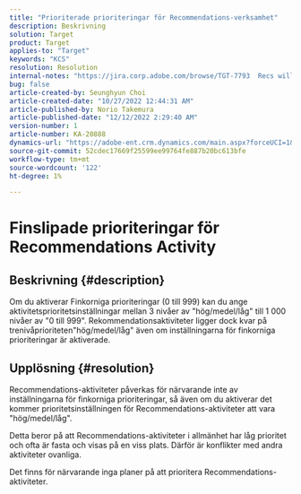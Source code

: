 ```yaml
---
title: "Prioriterade prioriteringar för Recommendations-verksamhet"
description: Beskrivning
solution: Target
product: Target
applies-to: "Target"
keywords: "KCS"
resolution: Resolution
internal-notes: "https://jira.corp.adobe.com/browse/TGT-7793  Recs will not have fine grained priorities. We will only have slider for it."
bug: false
article-created-by: Seunghyun Choi
article-created-date: "10/27/2022 12:44:31 AM"
article-published-by: Norio Takemura
article-published-date: "12/12/2022 2:29:40 AM"
version-number: 1
article-number: KA-20888
dynamics-url: "https://adobe-ent.crm.dynamics.com/main.aspx?forceUCI=1&pagetype=entityrecord&etn=knowledgearticle&id=8994c97d-9055-ed11-bba2-6045bd006b4b"
source-git-commit: 52cdec17669f25599ee99764fe887b20bc613bfe
workflow-type: tm+mt
source-wordcount: '122'
ht-degree: 1%

---
```


# Finslipade prioriteringar för Recommendations Activity

## Beskrivning {#description}

Om du aktiverar Finkorniga prioriteringar (0 till 999) kan du ange aktivitetsprioritetsinställningar mellan 3 nivåer av &quot;hög/medel/låg&quot; till 1 000 nivåer av &quot;0 till 999&quot;. Rekommendationsaktiviteter ligger dock kvar på trenivåprioriteten&quot;hög/medel/låg&quot; även om inställningarna för finkorniga prioriteringar är aktiverade.

## Upplösning {#resolution}


Recommendations-aktiviteter påverkas för närvarande inte av inställningarna för finkorniga prioriteringar, så även om du aktiverar det kommer prioritetsinställningen för Recommendations-aktiviteter att vara &quot;hög/medel/låg&quot;.

Detta beror på att Recommendations-aktiviteter i allmänhet har låg prioritet och ofta är fasta och visas på en viss plats. Därför är konflikter med andra aktiviteter ovanliga.

Det finns för närvarande inga planer på att prioritera Recommendations-aktiviteter.
